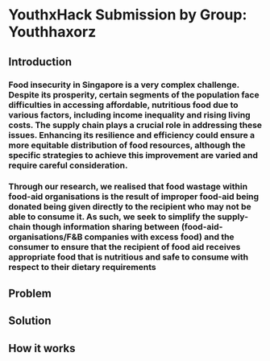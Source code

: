 <h1 align=left>YouthxHack Submission by Group: Youthhaxorz</h1>
<h2 align=left>Introduction</h2>
<h3>Food insecurity in Singapore is a very complex challenge. Despite its prosperity, certain segments of the population face difficulties in accessing affordable, nutritious food due to various factors, including income inequality and rising living costs. The supply chain plays a crucial role in addressing these issues. Enhancing its resilience and efficiency could ensure a more equitable distribution of food resources, although the specific strategies to achieve this improvement are varied and require careful consideration.</h3>
<h3>Through our research, we realised that food wastage within food-aid organisations is the result of improper food-aid being donated being given directly to the recipient who may not be able to consume it. As such, we seek to simplify the supply-chain though information sharing between (food-aid-organisations/F&B companies with excess food) and the consumer to ensure that the recipient of food aid receives appropriate food that is nutritious and safe to consume with respect to their dietary requirements  </h3>
<h2 align=left>Problem</h2>
<h2 align=left>Solution</h2>
<h2 align=left>How it works</h2>
